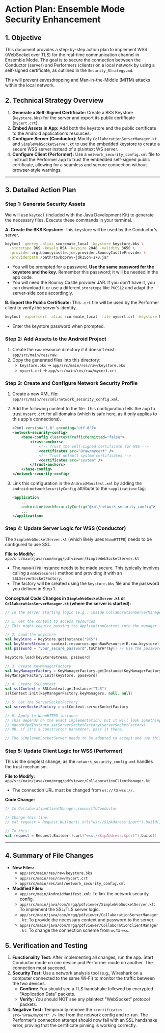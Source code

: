 # Action Plan: Ensemble Mode Security Enhancement

## 1. Objective

This document provides a step-by-step action plan to implement WSS (WebSocket over TLS) for the real-time communication channel in Ensemble Mode. The goal is to secure the connection between the Conductor (server) and Performers (clients) on a local network by using a self-signed certificate, as outlined in the `Security_Strategy.md`.

This will prevent eavesdropping and Man-in-the-Middle (MITM) attacks within the local network.

## 2. Technical Strategy Overview

1.  **Generate a Self-Signed Certificate:** Create a BKS Keystore (`keystore.bks`) for the server and export its public certificate (`mycert.crt`).
2.  **Embed Assets in App:** Add both the keystore and the public certificate to the Android application's resources.
3.  **Configure Server (Conductor):** Modify `CollaborationServerManager.kt` and `SimpleWebSocketServer.kt` to use the embedded keystore to create a secure WSS server instead of a plaintext WS server.
4.  **Configure Client (Performer):** Use a `network_security_config.xml` file to instruct the Performer app to trust the embedded self-signed public certificate, allowing for a seamless and secure connection without browser-style warnings.

---

## 3. Detailed Action Plan

### Step 1: Generate Security Assets

We will use `keytool` (included with the Java Development Kit) to generate the necessary files. Execute these commands in your terminal.

**A. Create the BKS Keystore:**
This keystore will be used by the Conductor's server.

```bash
keytool -genkey -alias scoremate_local -keystore keystore.bks \
  -storetype BKS -keyalg RSA -keysize 2048 -validity 3650 \
  -provider org.bouncycastle.jce.provider.BouncyCastleProvider \
  -providerpath /path/to/bcprov-jdk15on-170.jar
```

*   You will be prompted for a password. **Use the same password for the keystore and the key.** Remember this password; it will be needed in the app code.
*   You will need the Bouncy Castle provider JAR. If you don't have it, you can download it or use a different `storetype` like `PKCS12` and adapt the server-side code accordingly.

**B. Export the Public Certificate:**
This `.crt` file will be used by the Performer client to verify the server's identity.

```bash
keytool -exportcert -alias scoremate_local -file mycert.crt -keystore keystore.bks
```

*   Enter the keystore password when prompted.

### Step 2: Add Assets to the Android Project

1.  Create the `raw` resource directory if it doesn't exist: `app/src/main/res/raw`.
2.  Copy the generated files into this directory:
    *   `keystore.bks` → `app/src/main/res/raw/keystore.bks`
    *   `mycert.crt` → `app/src/main/res/raw/mycert.crt`

### Step 3: Create and Configure Network Security Profile

1.  Create a new XML file: `app/src/main/res/xml/network_security_config.xml`.
2.  Add the following content to the file. This configuration tells the app to trust `mycert.crt` for all domains (which is safe here, as it only applies to this app's connections).

    ```xml
    <?xml version="1.0" encoding="utf-8"?>
    <network-security-config>
        <base-config cleartextTrafficPermitted="false">
            <trust-anchors>
                <!-- Trust the self-signed certificate for WSS -->
                <certificates src="@raw/mycert" />
                <!-- Trust default system certificates -->
                <certificates src="system" />
            </trust-anchors>
        </base-config>
    </network-security-config>
    ```

3.  Link this configuration in the `AndroidManifest.xml` by adding the `android:networkSecurityConfig` attribute to the `<application>` tag:

    ```xml
    <application
        ...
        android:networkSecurityConfig="@xml/network_security_config">
        ...
    </application>
    ```

### Step 4: Update Server Logic for WSS (Conductor)

The `SimpleWebSocketServer.kt` (which likely uses `NanoHTTPD`) needs to be configured to use SSL.

**File to Modify:** `app/src/main/java/com/mrgq/pdfviewer/SimpleWebSocketServer.kt`

-   The `NanoHTTPD` instance needs to be made secure. This typically involves calling a `makeSecure()` method and providing it with an `SSLServerSocketFactory`.
-   The factory will be created using the `keystore.bks` file and the password you defined in Step 1.

**Conceptual Code Changes in `SimpleWebSocketServer.kt` or `CollaborationServerManager.kt` (where the server is started):**

```kotlin
// In the server starting logic (e.g., inside CollaborationServerManager.startServer)

// 1. Get the context to access resources
// This might require passing the ApplicationContext into the manager

// 2. Load the keystore
val keyStore = KeyStore.getInstance("BKS")
val keyStoreStream = context.resources.openRawResource(R.raw.keystore)
val password = "your_secure_password".toCharArray() // Use the password from Step 1

keyStore.load(keyStoreStream, password)

// 3. Create KeyManagerFactory
val keyManagerFactory = KeyManagerFactory.getInstance(KeyManagerFactory.getDefaultAlgorithm())
keyManagerFactory.init(keyStore, password)

// 4. Create SSLContext
val sslContext = SSLContext.getInstance("TLS")
sslContext.init(keyManagerFactory.keyManagers, null, null)

// 5. Get the ServerSocketFactory
val serverSocketFactory = sslContext.serverSocketFactory

// 6. Apply to NanoHTTPD instance
// This depends on the exact implementation, but it will look something like this:
// nanoHttpdInstance.setServerSocketFactory(serverSocketFactory)
// OR, if it's a constructor parameter, pass it there.

// The SimpleWebSocketServer needs to be adapted to accept and use this factory.
```

### Step 5: Update Client Logic for WSS (Performer)

This is the simplest change, as the `network_security_config.xml` handles the trust mechanism.

**File to Modify:** `app/src/main/java/com/mrgq/pdfviewer/CollaborationClientManager.kt`

-   The connection URL must be changed from `ws://` to `wss://`.

**Code Change:**

```kotlin
// In CollaborationClientManager.connectToConductor

// Change this line:
// val request = Request.Builder().url("ws://$ipAddress:$port").build()

// To this:
val request = Request.Builder().url("wss://$ipAddress:$port").build()
```

---

## 4. Summary of File Changes

-   **New Files:**
    -   `app/src/main/res/raw/keystore.bks`
    -   `app/src/main/res/raw/mycert.crt`
    -   `app/src/main/res/xml/network_security_config.xml`
-   **Modified Files:**
    -   `app/src/main/AndroidManifest.xml`: To link the network security config.
    -   `app/src/main/java/com/mrgq/pdfviewer/SimpleWebSocketServer.kt`: To implement the SSL/TLS server logic.
    -   `app/src/main/java/com/mrgq/pdfviewer/CollaborationServerManager.kt`: To provide the necessary context and password to the server.
    -   `app/src/main/java/com/mrgq/pdfviewer/CollaborationClientManager.kt`: To change the connection scheme from `ws` to `wss`.

## 5. Verification and Testing

1.  **Functionality Test:** After implementing all changes, run the app. Start Conductor mode on one device and Performer mode on another. The connection must succeed.
2.  **Security Test:** Use a network analysis tool (e.g., Wireshark on a computer connected to the same Wi-Fi) to monitor the traffic between the two devices.
    -   **Confirm:** You should see a TLS handshake followed by encrypted "Application Data" packets.
    -   **Verify:** You should NOT see any plaintext "WebSocket" protocol packets.
3.  **Negative Test:** Temporarily remove the `<certificates src="@raw/mycert" />` line from the network config and re-run. The Performer's connection attempt should now fail with an SSL handshake error, proving that the certificate pinning is working correctly.
